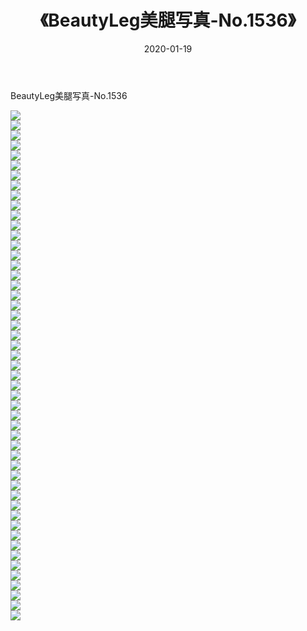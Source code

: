 ﻿---
layout: post
title:  《BeautyLeg美腿写真-No.1536》
date:   2020-01-19
img: http://img.660000.xyz/Sharelink/网络美图/2020/BeautyLeg美腿写真-No.1536/000.jpg
categories: [美女, 清纯, 唯美]
---

BeautyLeg美腿写真-No.1536

  ![](http://img.660000.xyz/Sharelink/网络美图/2020/BeautyLeg美腿写真-No.1536/001.jpg) <br> ![](http://img.660000.xyz/Sharelink/网络美图/2020/BeautyLeg美腿写真-No.1536/002.jpg) <br> ![](http://img.660000.xyz/Sharelink/网络美图/2020/BeautyLeg美腿写真-No.1536/003.jpg) <br> ![](http://img.660000.xyz/Sharelink/网络美图/2020/BeautyLeg美腿写真-No.1536/004.jpg) <br> ![](http://img.660000.xyz/Sharelink/网络美图/2020/BeautyLeg美腿写真-No.1536/005.jpg) <br> ![](http://img.660000.xyz/Sharelink/网络美图/2020/BeautyLeg美腿写真-No.1536/006.jpg) <br> ![](http://img.660000.xyz/Sharelink/网络美图/2020/BeautyLeg美腿写真-No.1536/007.jpg) <br> ![](http://img.660000.xyz/Sharelink/网络美图/2020/BeautyLeg美腿写真-No.1536/008.jpg) <br> ![](http://img.660000.xyz/Sharelink/网络美图/2020/BeautyLeg美腿写真-No.1536/009.jpg) <br> ![](http://img.660000.xyz/Sharelink/网络美图/2020/BeautyLeg美腿写真-No.1536/010.jpg) <br> ![](http://img.660000.xyz/Sharelink/网络美图/2020/BeautyLeg美腿写真-No.1536/011.jpg) <br> ![](http://img.660000.xyz/Sharelink/网络美图/2020/BeautyLeg美腿写真-No.1536/012.jpg) <br> ![](http://img.660000.xyz/Sharelink/网络美图/2020/BeautyLeg美腿写真-No.1536/013.jpg) <br> ![](http://img.660000.xyz/Sharelink/网络美图/2020/BeautyLeg美腿写真-No.1536/014.jpg) <br> ![](http://img.660000.xyz/Sharelink/网络美图/2020/BeautyLeg美腿写真-No.1536/015.jpg) <br> ![](http://img.660000.xyz/Sharelink/网络美图/2020/BeautyLeg美腿写真-No.1536/016.jpg) <br> ![](http://img.660000.xyz/Sharelink/网络美图/2020/BeautyLeg美腿写真-No.1536/017.jpg) <br> ![](http://img.660000.xyz/Sharelink/网络美图/2020/BeautyLeg美腿写真-No.1536/018.jpg) <br> ![](http://img.660000.xyz/Sharelink/网络美图/2020/BeautyLeg美腿写真-No.1536/019.jpg) <br> ![](http://img.660000.xyz/Sharelink/网络美图/2020/BeautyLeg美腿写真-No.1536/020.jpg) <br> ![](http://img.660000.xyz/Sharelink/网络美图/2020/BeautyLeg美腿写真-No.1536/021.jpg) <br> ![](http://img.660000.xyz/Sharelink/网络美图/2020/BeautyLeg美腿写真-No.1536/022.jpg) <br> ![](http://img.660000.xyz/Sharelink/网络美图/2020/BeautyLeg美腿写真-No.1536/023.jpg) <br> ![](http://img.660000.xyz/Sharelink/网络美图/2020/BeautyLeg美腿写真-No.1536/024.jpg) <br> ![](http://img.660000.xyz/Sharelink/网络美图/2020/BeautyLeg美腿写真-No.1536/025.jpg) <br> ![](http://img.660000.xyz/Sharelink/网络美图/2020/BeautyLeg美腿写真-No.1536/026.jpg) <br> ![](http://img.660000.xyz/Sharelink/网络美图/2020/BeautyLeg美腿写真-No.1536/027.jpg) <br> ![](http://img.660000.xyz/Sharelink/网络美图/2020/BeautyLeg美腿写真-No.1536/028.jpg) <br> ![](http://img.660000.xyz/Sharelink/网络美图/2020/BeautyLeg美腿写真-No.1536/029.jpg) <br> ![](http://img.660000.xyz/Sharelink/网络美图/2020/BeautyLeg美腿写真-No.1536/030.jpg) <br> ![](http://img.660000.xyz/Sharelink/网络美图/2020/BeautyLeg美腿写真-No.1536/031.jpg) <br> ![](http://img.660000.xyz/Sharelink/网络美图/2020/BeautyLeg美腿写真-No.1536/032.jpg) <br> ![](http://img.660000.xyz/Sharelink/网络美图/2020/BeautyLeg美腿写真-No.1536/033.jpg) <br> ![](http://img.660000.xyz/Sharelink/网络美图/2020/BeautyLeg美腿写真-No.1536/034.jpg) <br> ![](http://img.660000.xyz/Sharelink/网络美图/2020/BeautyLeg美腿写真-No.1536/035.jpg) <br> ![](http://img.660000.xyz/Sharelink/网络美图/2020/BeautyLeg美腿写真-No.1536/036.jpg) <br> ![](http://img.660000.xyz/Sharelink/网络美图/2020/BeautyLeg美腿写真-No.1536/037.jpg) <br> ![](http://img.660000.xyz/Sharelink/网络美图/2020/BeautyLeg美腿写真-No.1536/038.jpg) <br> ![](http://img.660000.xyz/Sharelink/网络美图/2020/BeautyLeg美腿写真-No.1536/039.jpg) <br> ![](http://img.660000.xyz/Sharelink/网络美图/2020/BeautyLeg美腿写真-No.1536/040.jpg) <br> ![](http://img.660000.xyz/Sharelink/网络美图/2020/BeautyLeg美腿写真-No.1536/041.jpg) <br> ![](http://img.660000.xyz/Sharelink/网络美图/2020/BeautyLeg美腿写真-No.1536/042.jpg) <br> ![](http://img.660000.xyz/Sharelink/网络美图/2020/BeautyLeg美腿写真-No.1536/043.jpg) <br> ![](http://img.660000.xyz/Sharelink/网络美图/2020/BeautyLeg美腿写真-No.1536/044.jpg) <br> ![](http://img.660000.xyz/Sharelink/网络美图/2020/BeautyLeg美腿写真-No.1536/045.jpg) <br> ![](http://img.660000.xyz/Sharelink/网络美图/2020/BeautyLeg美腿写真-No.1536/046.jpg) <br> ![](http://img.660000.xyz/Sharelink/网络美图/2020/BeautyLeg美腿写真-No.1536/047.jpg) <br> ![](http://img.660000.xyz/Sharelink/网络美图/2020/BeautyLeg美腿写真-No.1536/048.jpg) <br> ![](http://img.660000.xyz/Sharelink/网络美图/2020/BeautyLeg美腿写真-No.1536/049.jpg) <br> ![](http://img.660000.xyz/Sharelink/网络美图/2020/BeautyLeg美腿写真-No.1536/050.jpg) <br> ![](http://img.660000.xyz/Sharelink/网络美图/2020/BeautyLeg美腿写真-No.1536/051.jpg) <br>